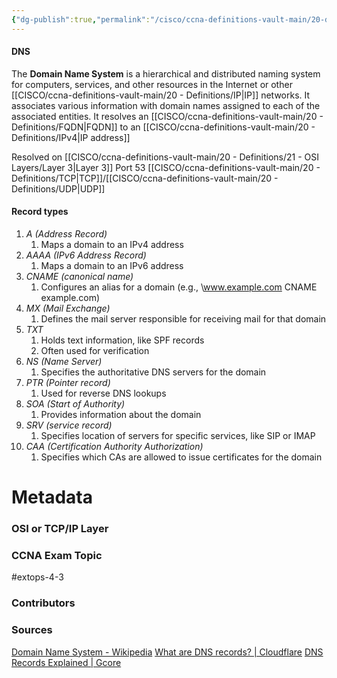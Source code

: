 ```yaml
---
{"dg-publish":true,"permalink":"/cisco/ccna-definitions-vault-main/20-definitions/dns/","tags":["defs_ccna"]}
---
```


#### DNS
The **Domain Name System** is a hierarchical and distributed naming system for computers, services, and other resources in the Internet or other [[CISCO/ccna-definitions-vault-main/20 - Definitions/IP\|IP]] networks. It associates various information with domain names assigned to each of the associated entities. It resolves an [[CISCO/ccna-definitions-vault-main/20 - Definitions/FQDN\|FQDN]] to an [[CISCO/ccna-definitions-vault-main/20 - Definitions/IPv4\|IP address]] 

Resolved on [[CISCO/ccna-definitions-vault-main/20 - Definitions/21 - OSI Layers/Layer 3\|Layer 3]]
Port 53 [[CISCO/ccna-definitions-vault-main/20 - Definitions/TCP\|TCP]]/[[CISCO/ccna-definitions-vault-main/20 - Definitions/UDP\|UDP]]


#### Record types
1. *A (Address Record)*
	1. Maps a domain to an IPv4 address
2. *AAAA (IPv6 Address Record)*
	1. Maps a domain to an IPv6 address
3. *CNAME (canonical name)*
	1. Configures an alias for a domain (e.g., \www.example.com CNAME example.com)
4. *MX (Mail Exchange)*
	1. Defines the mail server responsible for receiving mail for that domain
5. *TXT*
	1. Holds text information, like SPF records
	2. Often used for verification
6. *NS (Name Server)*
	1. Specifies the authoritative DNS servers for the domain
7. *PTR (Pointer record)*
	1. Used for reverse DNS lookups
8. *SOA (Start of Authority)*
	1. Provides information about the domain
9. *SRV (service record)*
	1. Specifies location of servers for specific services, like SIP or IMAP
10. *CAA (Certification Authority Authorization)*
	1. Specifies which CAs are allowed to issue certificates for the domain


# Metadata
### OSI or TCP/IP Layer

### CCNA Exam Topic
#extops-4-3
### Contributors

### Sources
[Domain Name System - Wikipedia](https://en.wikipedia.org/wiki/Domain_Name_System)
[What are DNS records? | Cloudflare](https://www.cloudflare.com/learning/dns/dns-records/)
[DNS Records Explained | Gcore](https://gcore.com/learning/dns-records-explained/)
